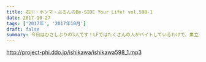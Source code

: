 ```yaml
---
title: 石川・ホンマ・ぶるんのBe-SIDE Your Life! vol.598-1
date: 2017-10-27
tags: ['2017年', '2017年10月']
draft: false
summary: 今日はひさしぶりの3人です！LFではたくさんの人がバイトしているわけで、巣立った人ともその後出会うこともあるんですよね。そして石川さん、誕生日おえでとうございます！MIURA
---
```


http://project-phi.ddo.jp/ishikawa/ishikawa598_1.mp3
